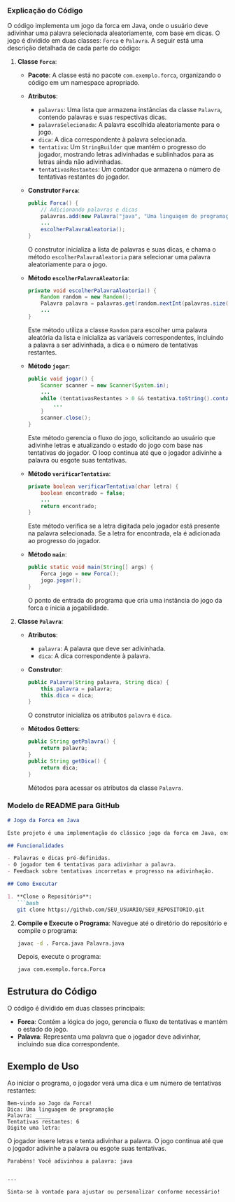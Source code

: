 

### Explicação do Código

O código implementa um jogo da forca em Java, onde o usuário deve adivinhar uma palavra selecionada aleatoriamente, com base em dicas. O jogo é dividido em duas classes: `Forca` e `Palavra`. A seguir está uma descrição detalhada de cada parte do código:

1. **Classe `Forca`**:
   - **Pacote**: A classe está no pacote `com.exemplo.forca`, organizando o código em um namespace apropriado.
   - **Atributos**:
     - `palavras`: Uma lista que armazena instâncias da classe `Palavra`, contendo palavras e suas respectivas dicas.
     - `palavraSelecionada`: A palavra escolhida aleatoriamente para o jogo.
     - `dica`: A dica correspondente à palavra selecionada.
     - `tentativa`: Um `StringBuilder` que mantém o progresso do jogador, mostrando letras adivinhadas e sublinhados para as letras ainda não adivinhadas.
     - `tentativasRestantes`: Um contador que armazena o número de tentativas restantes do jogador.

   - **Construtor `Forca`**:
     ```java
     public Forca() {
         // Adicionando palavras e dicas
         palavras.add(new Palavra("java", "Uma linguagem de programação"));
         ...
         escolherPalavraAleatoria();
     }
     ```
     O construtor inicializa a lista de palavras e suas dicas, e chama o método `escolherPalavraAleatoria` para selecionar uma palavra aleatoriamente para o jogo.

   - **Método `escolherPalavraAleatoria`**:
     ```java
     private void escolherPalavraAleatoria() {
         Random random = new Random();
         Palavra palavra = palavras.get(random.nextInt(palavras.size()));
         ...
     }
     ```
     Este método utiliza a classe `Random` para escolher uma palavra aleatória da lista e inicializa as variáveis correspondentes, incluindo a palavra a ser adivinhada, a dica e o número de tentativas restantes.

   - **Método `jogar`**:
     ```java
     public void jogar() {
         Scanner scanner = new Scanner(System.in);
         ...
         while (tentativasRestantes > 0 && tentativa.toString().contains("_")) {
             ...
         }
         scanner.close();
     }
     ```
     Este método gerencia o fluxo do jogo, solicitando ao usuário que adivinhe letras e atualizando o estado do jogo com base nas tentativas do jogador. O loop continua até que o jogador adivinhe a palavra ou esgote suas tentativas.

   - **Método `verificarTentativa`**:
     ```java
     private boolean verificarTentativa(char letra) {
         boolean encontrado = false;
         ...
         return encontrado;
     }
     ```
     Este método verifica se a letra digitada pelo jogador está presente na palavra selecionada. Se a letra for encontrada, ela é adicionada ao progresso do jogador.

   - **Método `main`**:
     ```java
     public static void main(String[] args) {
         Forca jogo = new Forca();
         jogo.jogar();
     }
     ```
     O ponto de entrada do programa que cria uma instância do jogo da forca e inicia a jogabilidade.

2. **Classe `Palavra`**:
   - **Atributos**:
     - `palavra`: A palavra que deve ser adivinhada.
     - `dica`: A dica correspondente à palavra.
   
   - **Construtor**:
     ```java
     public Palavra(String palavra, String dica) {
         this.palavra = palavra;
         this.dica = dica;
     }
     ```
     O construtor inicializa os atributos `palavra` e `dica`.

   - **Métodos Getters**:
     ```java
     public String getPalavra() {
         return palavra;
     }
     public String getDica() {
         return dica;
     }
     ```
     Métodos para acessar os atributos da classe `Palavra`.

### Modelo de README para GitHub

```markdown
# Jogo da Forca em Java

Este projeto é uma implementação do clássico jogo da forca em Java, onde o jogador deve adivinhar uma palavra selecionada aleatoriamente a partir de uma lista de palavras, com base em dicas fornecidas.

## Funcionalidades

- Palavras e dicas pré-definidas.
- O jogador tem 6 tentativas para adivinhar a palavra.
- Feedback sobre tentativas incorretas e progresso na adivinhação.

## Como Executar

1. **Clone o Repositório**:
   ```bash
   git clone https://github.com/SEU_USUARIO/SEU_REPOSITORIO.git
   ```

2. **Compile e Execute o Programa**:
   Navegue até o diretório do repositório e compile o programa:
   ```bash
   javac -d . Forca.java Palavra.java
   ```
   Depois, execute o programa:
   ```bash
   java com.exemplo.forca.Forca
   ```

## Estrutura do Código

O código é dividido em duas classes principais:

- **Forca**: Contém a lógica do jogo, gerencia o fluxo de tentativas e mantém o estado do jogo.
- **Palavra**: Representa uma palavra que o jogador deve adivinhar, incluindo sua dica correspondente.

## Exemplo de Uso

Ao iniciar o programa, o jogador verá uma dica e um número de tentativas restantes:

```
Bem-vindo ao Jogo da Forca!
Dica: Uma linguagem de programação
Palavra: _____
Tentativas restantes: 6
Digite uma letra:
```

O jogador insere letras e tenta adivinhar a palavra. O jogo continua até que o jogador adivinhe a palavra ou esgote suas tentativas.

```
Parabéns! Você adivinhou a palavra: java
```
```

---

Sinta-se à vontade para ajustar ou personalizar conforme necessário!
